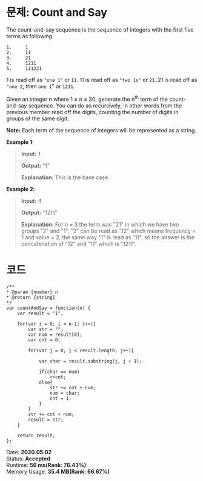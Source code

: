 # 문제: Count and Say

The count-and-say sequence is the sequence of integers with the first five terms as following:


    1.     1
    2.     11
    3.     21
    4.     1211
    5.     111221


1 is read off as ```"one 1"``` or ```11```.
11 is read off as ```"two 1s"``` or ```21```.
21 is read off as ```"one 2```, then ```one 1```" or ```1211```.

Given an integer n where 1 ≤ n ≤ 30, generate the n<sup>th</sup> term of the count-and-say sequence. You can do so recursively, in other words from the previous member read off the digits, counting the number of digits in groups of the same digit.

**Note:** Each term of the sequence of integers will be represented as a string.


**Example 1:**
>**Input:** 1
>
>**Output:** "1"
>
>**Explanation:** This is the base case.


**Example 2:**
>**Input:** 4
>
>**Output:** "1211"
>
>**Explanation:** For n = 3 the term was "21" in which we have two groups "2" and "1", "2" can be read as "12" which means frequency = 1 and value = 2, the same way "1" is read as "11", so the answer is the concatenation of "12" and "11" which is "1211".


# 코드

    /**
    * @param {number} n
    * @return {string}
    */
    var countAndSay = function(n) {
        var result = "1";
        
        for(var i = 0; i < n-1; i++){
            var str = "";
            var num = result[0];
            var cnt = 0;
            
            for(var j = 0; j < result.length; j++){

                var char = result.substring(j, j + 1);
                
                if(char == num)
                    ++cnt;
                else{
                    str += cnt + num;
                    num = char;
                    cnt = 1;
                }
            }
            str += cnt + num;
            result = str;
        }
        
        return result;
    };
    
Date: **2020.05.02**    
Status: **Accepted**  
Runtime: **56 ms(Rank: 76.43%)**  
Memory Usage: **35.4 MB(Rank: 66.67%)** 




